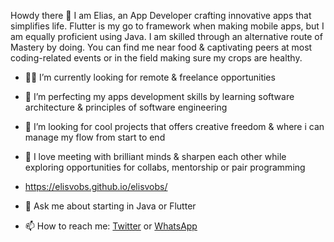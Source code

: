 Howdy there 👋
I am Elias, an App Developer crafting innovative apps that simplifies life. Flutter is my go to framework when making mobile apps, but I am equally proficient using Java. I am skilled through an alternative route of Mastery by doing. You can find me near food & captivating peers at most coding-related events or in the field making sure my crops are healthy.

+ 👨‍💻 I’m currently looking for remote & freelance opportunities  

+ 🌱 I’m perfecting my apps development skills by learning software architecture & principles of software engineering

+ 👯 I’m looking for cool projects that offers creative freedom & where i can manage my flow from start to end


+ 🤔 I love meeting with brilliant minds & sharpen each other while exploring opportunities for collabs, mentorship or pair programming  

- https://elisvobs.github.io/elisvobs/

 
+ 💬 Ask me about starting in Java or Flutter

+ 📫 How to reach me: [Twitter](https://twitter.com/Elisvobs) or [WhatsApp](https://api.whatsapp.com/send?phone=263717720731)

